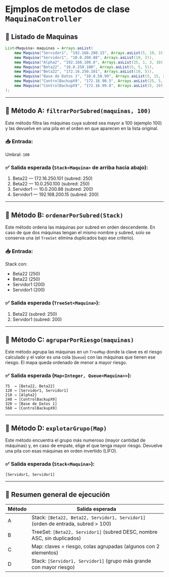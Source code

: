 

# Ejmplos de metodos de clase `MaquinaController`




## 🧾 **Listado de Maquinas**

```java
List<Maquina> maquinas = Arrays.asList(
    new Maquina("Servidor1", "192.168.200.15", Arrays.asList(5, 10, 3)),        // subred: 200, riesgo: 120
    new Maquina("Servidor1", "10.0.200.88", Arrays.asList(10, 2)),              // subred: 200, riesgo: 120
    new Maquina("Alpha2", "192.168.100.8", Arrays.asList(25, 1, 3, 10)),        // subred: 100, riesgo: 210
    new Maquina("Beta22", "10.0.250.100", Arrays.asList(5, 5, 5)),              // subred: 250, riesgo: 75
    new Maquina("Beta22", "172.16.250.101", Arrays.asList(10, 5)),              // subred: 250, riesgo: 75
    new Maquina("Base de Datos 1", "10.0.50.99", Arrays.asList(5, 15, 20, 1)),  // subred: 50, riesgo: 320
    new Maquina("ControlBackupX9", "172.16.90.5", Arrays.asList(25, 5, 10)),    // subred: 90, riesgo: 560
    new Maquina("ControlBackupX9", "172.16.99.8", Arrays.asList(5, 10))         // subred: 99, riesgo: 240
);
```

---

## 🔷 Método A: `filtrarPorSubred(maquinas, 100)`

Este método filtra las máquinas cuya subred sea mayor a 100 (ejemplo 100) y las devuelve en una pila en el orden en que aparecen en la lista original.

### 📥 Entrada:

Umbral: `100`

### ✅ Salida esperada (`Stack<Maquina>` de arriba hacia abajo):

1. Beta22 — 172.16.250.101 (subred: 250)
2. Beta22 — 10.0.250.100 (subred: 250)
3. Servidor1 — 10.0.200.88 (subred: 200)
4. Servidor1 — 192.168.200.15 (subred: 200)

---

## 🔷 Método B: `ordenarPorSubred(Stack)`

Este método ordena las máquinas por subred en orden descendente. En caso de que dos máquinas tengan el mismo nombre y subred, solo se conserva una (el `TreeSet` elimina duplicados bajo ese criterio).

### 📥 Entrada:

Stack con:

* Beta22 (250)
* Beta22 (250)
* Servidor1 (200)
* Servidor1 (200)

### ✅ Salida esperada (`TreeSet<Maquina>`):

1. Beta22 (subred: 250)
2. Servidor1 (subred: 200)

---

## 🔷 Método C: `agruparPorRiesgo(maquinas)`

Este método agrupa las máquinas en un `TreeMap` donde la clave es el riesgo calculado y el valor es una cola (`Queue`) con las máquinas que tienen ese riesgo. El mapa queda ordenado de menor a mayor riesgo.

### ✅ Salida esperada (`Map<Integer, Queue<Maquina>>`):

```text
75  → [Beta22, Beta22]
120 → [Servidor1, Servidor1]
210 → [Alpha2]
240 → [ControlBackupX9]
320 → [Base de Datos 1]
560 → [ControlBackupX9]
```

---

## 🔷 Método D: `explotarGrupo(Map)`

Este método encuentra el grupo más numeroso (mayor cantidad de máquinas) y, en caso de empate, elige el que tenga mayor riesgo. Devuelve una pila con esas máquinas en orden invertido (LIFO).

### ✅ Salida esperada (`Stack<Maquina>`):

```text
[Servidor1, Servidor1]
```

---

## 📌 Resumen general de ejecución

| Método | Salida esperada                                                                  |
| ------ | -------------------------------------------------------------------------------- |
| A      | Stack: `[Beta22, Beta22, Servidor1, Servidor1]` (orden de entrada, subred > 100) |
| B      | TreeSet: `[Beta22, Servidor1]` (subred DESC, nombre ASC, sin duplicados)         |
| C      | Map: claves = riesgo, colas agrupadas (algunos con 2 elementos)                  |
| D      | Stack: `[Servidor1, Servidor1]` (grupo más grande con mayor riesgo)              |
